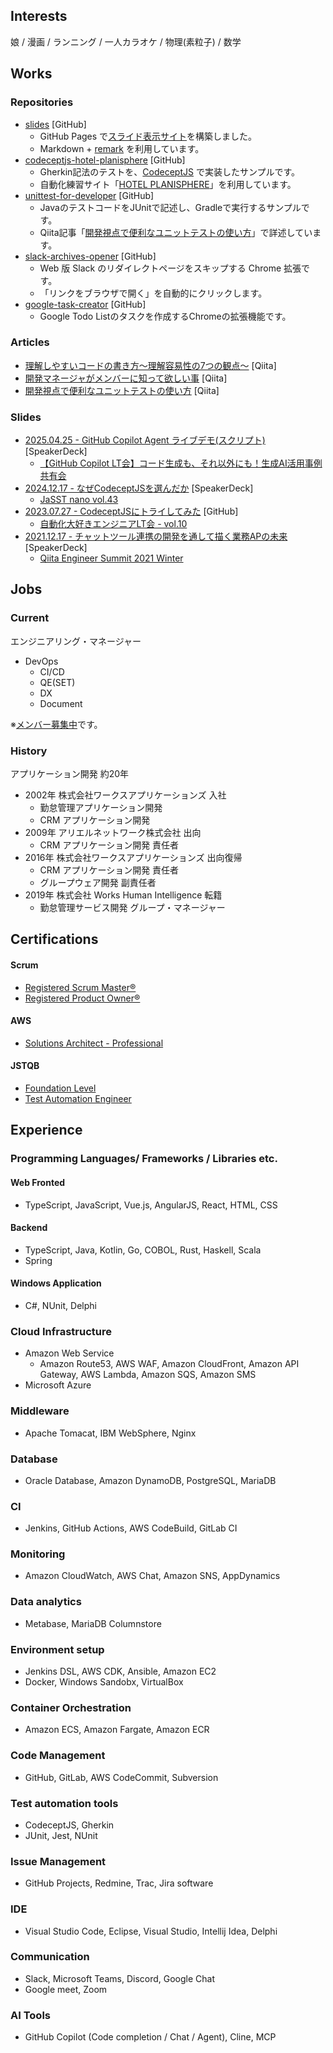 ## Interests

娘 / 漫画 / ランニング / 一人カラオケ / 物理(素粒子) / 数学

## Works

### Repositories

- [slides](https://github.com/goataka/slides) [GitHub]
  - GitHub Pages で[スライド表示サイト](https://goataka.github.io/slides/)を構築しました。
  - Markdown + [remark](https://github.com/gnab/remark) を利用しています。
- [codeceptjs-hotel-planisphere](https://github.com/goataka/codeceptjs-hotel-planisphere) [GitHub]
  - Gherkin記法のテストを、[CodeceptJS](https://codecept.io/) で実装したサンプルです。
  - 自動化練習サイト「[HOTEL PLANISPHERE](https://hotel.testplanisphere.dev/ja/)」を利用しています。
- [unittest-for-developer](https://github.com/goataka/unittest-for-developer) [GitHub]
  - JavaのテストコードをJUnitで記述し、Gradleで実行するサンプルです。
  - Qiita記事「[開発視点で便利なユニットテストの使い方](https://qiita.com/goataka/items/f35423265630ed68d3d2)」で詳述しています。
- [slack-archives-opener](https://github.com/goataka/slack-archives-opener) [GitHub]
  - Web 版 Slack のリダイレクトページをスキップする Chrome 拡張です。
  - 「リンクをブラウザで開く」を自動的にクリックします。
- [google-task-creator](https://github.com/goataka/google-task-creator) [GitHub]
  - Google Todo Listのタスクを作成するChromeの拡張機能です。

### Articles

- [理解しやすいコードの書き方～理解容易性の7つの観点～](https://qiita.com/goataka/items/ae1959c29036dc4929fe) [Qiita]
- [開発マネージャがメンバーに知って欲しい事](https://qiita.com/goataka/items/247e0c086dc39d6f1102) [Qiita]
- [開発視点で便利なユニットテストの使い方](https://qiita.com/goataka/items/f35423265630ed68d3d2) [Qiita]

### Slides

- [2025.04.25 - GitHub Copilot Agent ライブデモ(スクリプト)](https://speakerdeck.com/goataka/2025-04-25-github-copilot-agent-raibudemo-sukuriputo) [SpeakerDeck]
  - [【GitHub Copilot LT会】コード生成も、それ以外にも！生成AI活用事例共有会](https://connpass.com/event/349610/)
- [2024.12.17 - なぜCodeceptJSを選んだか](https://speakerdeck.com/goataka/nazecodeceptjswoxuan-ndaka) [SpeakerDeck]
  - [JaSST nano vol.43](https://jasst-nano.connpass.com/event/337872/)
- [2023.07.27 - CodeceptJSにトライしてみた](https://goataka.github.io/slides/index.html?20230927-try-codeceptjs.md) [GitHub]
  - [自動化大好きエンジニアLT会 - vol.10](https://rakus.connpass.com/event/293767/)
- [2021.12.17 - チャットツール連携の開発を通して描く業務APの未来](https://speakerdeck.com/whisaiyo/qiita-summit) [SpeakerDeck]
  - [Qiita Engineer Summit 2021 Winter](https://qiita.com/official-campaigns/engineer-summit/2021-winter)

## Jobs

### Current

エンジニアリング・マネージャー

- DevOps
  - CI/CD
  - QE(SET)
  - DX
  - Document

※[メンバー募集中](https://job.axol.jp/pm/c/works-hi/job/list)です。

### History

アプリケーション開発 約20年

- 2002年 株式会社ワークスアプリケーションズ 入社
  - 勤怠管理アプリケーション開発
  - CRM アプリケーション開発
- 2009年 アリエルネットワーク株式会社 出向
  - CRM アプリケーション開発 責任者
- 2016年 株式会社ワークスアプリケーションズ 出向復帰
  - CRM アプリケーション開発 責任者
  - グループウェア開発 副責任者
- 2019年 株式会社 Works Human Intelligence 転籍
  - 勤怠管理サービス開発 グループ・マネージャー

## Certifications

#### Scrum

- [Registered Scrum Master®](https://scruminc.jp/training/master/)
- [Registered Product Owner®](https://scruminc.jp/training/owner/)

#### AWS

- [Solutions Architect - Professional](https://aws.amazon.com/jp/certification/certified-solutions-architect-professional/)

#### JSTQB

- [Foundation Level](https://jstqb.jp/syllabus.html#syllabus_foundation)
- [Test Automation Engineer](https://jstqb.jp/syllabus.html#syllabus_advanced_specialist)

## Experience

###  Programming Languages/ Frameworks / Libraries etc.

#### Web Fronted

- TypeScript, JavaScript, Vue.js, AngularJS, React, HTML, CSS

#### Backend

- TypeScript, Java, Kotlin, Go, COBOL, Rust, Haskell, Scala
- Spring

#### Windows Application

- C#, NUnit, Delphi

### Cloud Infrastructure

- Amazon Web Service
  - Amazon Route53, AWS WAF, Amazon CloudFront, Amazon API Gateway, AWS Lambda, Amazon SQS, Amazon SMS
- Microsoft Azure

### Middleware

- Apache Tomacat, IBM WebSphere, Nginx

### Database

- Oracle Database, Amazon DynamoDB, PostgreSQL, MariaDB

### CI

- Jenkins, GitHub Actions, AWS CodeBuild, GitLab CI

### Monitoring

- Amazon CloudWatch, AWS Chat, Amazon SNS, AppDynamics

### Data analytics

- Metabase, MariaDB Columnstore

### Environment setup

- Jenkins DSL, AWS CDK, Ansible, Amazon EC2
- Docker, Windows Sandobx, VirtualBox

### Container Orchestration

- Amazon ECS, Amazon Fargate, Amazon ECR

### Code Management

- GitHub, GitLab, AWS CodeCommit, Subversion

### Test automation tools

- CodeceptJS, Gherkin
- JUnit, Jest, NUnit

### Issue Management

- GitHub Projects, Redmine, Trac, Jira software

### IDE

- Visual Studio Code, Eclipse, Visual Studio, Intellij Idea, Delphi

### Communication

- Slack, Microsoft Teams, Discord, Google Chat
- Google meet, Zoom

### AI Tools

- GitHub Copilot (Code completion / Chat / Agent), Cline, MCP
